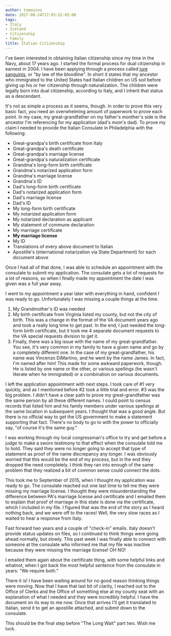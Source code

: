 ```yaml
---
author: tomasino
date: 2017-08-24T17:03:52-05:00
tags:
- Italy
- Iceland
- Citizenship
- Family
title: Italian Citizenship
---
```


I've been interested in obtaining Italian citizenship since my time in the Navy, about 17 years ago. I started the formal process for dual citizenship in earnest in 2004. I have been applying through a process called [jure sanguinis][], or "by law of the bloodline". In short it states that my ancestor who immigrated to the United States had Italian children on US soil before giving up his or her citizenship through naturalization. The children were legally born into dual citizenship, according to Italy, and I inherit that status as a descendant.

It's not as simple a process as it seems, though. In order to prove this very basic fact, you need an overwhelming amount of paperwork to prove each point. In my case, my great-grandfather on my father's monther's side is the ancestor I'm referencing for my application (dad's mom's dad). To prove my claim I needed to provide the Italian Consulate in Philadelphia with the following:

- Great-grandpa's birth certificate from Italy
- Great-grandpa's death certificate
- Great-grandpa's marriage license
- Great-grandpa's naturalization certificate
- Grandma's long-form birth certificate
- Grandma's notarized application form
- Grandma's marriage license
- Grandma's ID
- Dad's long-form birth certificate
- Dad's notarized application form
- Dad's marriage license
- Dad's ID
- My long-form birth certificate
- My notarized application form
- My notarized declaration as applicant
- My statement of commune declaration
- My marriage certificate
- **My marriage license**
- My ID
- Translations of every above document to Italian
- Apostille's (international notarization via State Department) for each document above

Once I had all of that done, I was able to schedule an appointment with the consulate to submit my application. The consulate gets a lot of requests for a lot of reasons, so when I finally made my appointment the date I was given was a full year away.

I went to my appointment a year later with everything in hand, confident I was ready to go. Unfortunately I was missing a couple things at the time.

1. My Grandmother's ID was needed
2. My birth certificate from Virginia listed my county, but not the city of birth. This was a change in the format of the VA document years ago and took a really long time to get past. In the end, I just needed the long-form birth certificate, but it took me 4 separate document requests to the VA special requests division to get it.
3. Finally, there was a big issue with the name of my great-grandfather. You see, it's very common in my family to have a given name and go by a completely different one. In the case of my great-grandfather, his name was Vincenzo DiMartino, and he went by the name James. In fact, I'm named after him! This made for some awkward paperwork, though. He is listed by one name or the other, or various spellings (he wasn't literate when he immigrated) or a combination on various documents.

I left the application appointment with next steps. I took care of #1 very quickly, and as I mentioned before #2 took a little trial and error. #3 was the big problem. I didn't have a clear path to prove my great-grandfather was the same person by all these different names. I could point to census records that listed him and his family members under various spellings at the same location in subsequent years. I thought that was a good angle. But there is no official way to get the US government to make a statement supporting that fact. There's no body to go to with the power to officially say, "of course it's the same guy."

I was working through my local congressman's office to try and get before a judge to make a sworn testimony to that effect when the consulate told me to hold. They said they were no longer going to accept that type of statement as proof of the name discrepancy any longer. I was obviously worried that this would be the end of my process, but in the end they dropped the need completely. I think they ran into enough of the same problem that they realized a bit of common sense could connect the dots.

This took me to September of 2015, when I thought my application was ready to go. The consulate reached out one last time to tell me they were missing my marriage license. I thought they were misunderstanding the difference between PA's marriage license and certificate and I emailed them to explain that proof of marriage in this state is done via the certificate, which I included in my file. I figured that was the end of the story as I heard nothing back, and we were off to the races! Well, the very slow races as I waited to hear a response from Italy.

Fast forward two years and a couple of "check-in" emails. Italy doesn't provide status updates on files, so I continued to think things were going ahead normally, but slowly. This past week I was finally able to connect with someone at the consulate who informed me that my file was inactive because they were missing the marriage license! OH NO!

I emailed them again about the certificate thing, with some helpful links and whatnot, when I got back the most helpful sentence from the consulate in years: "We require both."

There it is! I have been waiting around for no good reason thinking things were moving. Now that I have that last bit of clarity, I reached out to the Office of Clerks and the Office of something else at my county seat with an explanation of what I needed and they were incredibly helpful. I have the document on its way to me now. Once that arrives I'll get it translated to Italian, send it to get an apostille attached, and submit down to the consulate.

This should be the final step before "The Long Wait" part two. Wish me luck.


   [jure sanguinis]: http://www.ambwashingtondc.esteri.it/ambasciata_washington/en/informazioni_e_servizi/cittadinanza-jure-sanguinis.html
      "Citizenship Jure Sanguinis"
